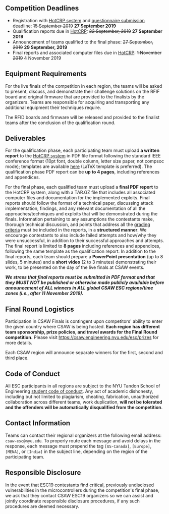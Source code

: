 Competition Deadlines
---------------------

-   Registration with [HotCRP system](https://hotcrp.engineering.nyu.edu/) and [questionnaire submission](https://docs.google.com/forms/d/e/1FAIpQLSfjqovbDgm9xCdCUuXpAkklVygEu0hRq8sNmIKT1OzFVJ3Llw/viewform) deadline: ~~15 September 2019~~ **27 September 2019**
-   Qualification reports due in [HotCRP](https://hotcrp.engineering.nyu.edu/): ~~22 September, 2019~~ **27 September 2019**
-   Announcement of teams qualified to the final phase: ~~27 September, 2019~~ **29 September, 2019**
-   Final reports and associated computer files due in [HotCRP](https://hotcrp.engineering.nyu.edu/): ~~1 November 2019~~ 4 November 2019


Equipment Requirements
----------------------

For the live finals of the competition in each region, the teams will be asked to present, discuss, and demonstrate their challenge solutions on the RFIF board and original firmware that are provided to the finalists by the organizers. Teams are responsible for acquiring and transporting any additional equipment their techniques require.

The RFID boards and firmware will be released and provided to the finalist teams after the conclusion of the qualification round.

Deliverables
------------

For the qualification phase, each participating team must upload **a written report** to the [HotCRP system](https://hotcrp.engineering.nyu.edu/) in PDF file format following the standard IEEE conference format (10pt font, double column, letter size paper, not compsoc mode); templates are available [here](http://www.ieee.org/conferences_events/conferences/publishing/templates.html) (LaTeX template is preferred). The qualification phase PDF report can be **up to 4 pages**, including references and appendices.


For the final phase, each qualified team must upload a **final PDF report** to the HotCRP system, along with a TAR.GZ file that includes all associated computer files and documentation for the implemented exploits. Final reports should follow the format of a technical paper, discussing attack implementation, findings, and any relevant documentation of all the approaches/techniques and exploits that will be demonstrated during the finals. Information pertaining to any assumptions the contestants make, thorough technical discussion, and points that address all the [grading criteria](challenge_description.md#grading) must be included in the reports, in a **structured manner**. We encourage contestants to also include failed attempts and how/why they were unsuccessful, in addition to their successful approaches and attempts. The final report is limited to **8 pages** including references and appendices, following the same template as the qualification report. In addition to the final reports, each team should prepare a **PowerPoint presentation** (up to 8 slides, 5 minutes) and a **short video** (2 to 3 minutes) demonstrating their work, to be presented on the day of the live finals at CSAW events.

**_We stress that final reports must be submitted in PDF format and that they MUST NOT be published or otherwise made publicly available before announcement of ALL winners in ALL global CSAW ESC regions/time zones (i.e., after 11 November 2019)._**


Final Round Logistics
---------------------

Participation in CSAW Finals is contingent upon competitors' ability to enter the given country where CSAW is being hosted. **Each region has different team sponsorship, prize policies, and travel awards for the Final Round competition.** Please visit https://csaw.engineering.nyu.edu/esc/prizes for more details.


Each CSAW region will announce separate winners for the first, second and third place.


Code of Conduct
---------------

All ESC participants in all regions are subject to the NYU Tandon School of Engineering [student code of conduct](http://engineering.nyu.edu/life/student-affairs/code-of-conduct). Any act of academic dishonesty, including but not limited to plagiarism, cheating, fabrication, unauthorized collaboration across different teams, work duplication, **will not be tolerated and the offenders will be automatically disqualified from the competition**.


Contact Information
-------------------

Teams can contact their regional organizers at the following email address: `csaw-esc@nyu.edu`. To properly route each message and avoid delays in the response, each message must prepend the tag `[US-Canada]`, `[Europe]`, `[MENA]`, or `[India]` in the subject line, depending on the region of the participating team.


Responsible Disclosure
----------------------

In the event that ESC19 contestants find critical, previously undisclosed vulnerabilities in the microcontrollers during the competition's final phase, we ask that they contact CSAW ESC19 organizers so we can assist and jointly coordinate responsible disclosure procedures, if any such procedures are deemed necessary.
